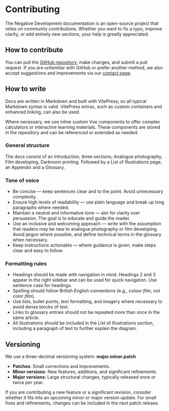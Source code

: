 # Contributing

The Negative Development documentation is an open-source project that relies on community contributions. 
Whether you want to fix a typo, improve clarity, or add entirely new sections, your help is greatly appreciated.

## How to contribute

You can pull the [GitHub repository](https://github.com/JClique/NegDevDocs), make changes, and submit a pull request. 
If you are unfamiliar with GitHub or prefer another method, we also accept suggestions and improvements via our [contact page](https://negativedevelopment.co.uk/pages/contact).

## How to write

Docs are written in Markdown and built with VitePress, so all typical Markdown syntax is valid. 
VitePress extras, such as custom containers and enhanced linking, can also be used.

Where necessary, we use inline custom Vue components to offer complex calculators or interactive learning materials. 
These components are stored in the repository and can be referenced or extended as needed.


### General structure

The docs consist of an Introduction, three sections; Analogue photography, Film developing, Darkroom printing. 
Followed by a List of Illustrations page, an Appendix and a Glossary.

### Tone of voice 
- Be concise — keep sentences clear and to the point. Avoid unnecessary complexity.
- Ensure high levels of readability — use plain language and break up long paragraphs where needed.
- Maintain a neutral and informative tone — aim for clarity over persuasion. The goal is to educate and guide the reader.
- Use an inclusive and welcoming approach — write with the assumption that readers may be new to analogue photography or film developing. Avoid jargon where possible, and define technical terms in the glossary when necessary.
- Keep instructions actionable — where guidance is given, make steps clear and easy to follow.

### Formatting rules

- Headings should be made with navigation in mind. Headings 2 and 3 appear in the right sidebar and can be used for quick navigation. Use sentence case for headings.
- Spelling should follow British English conventions (e.g., *colour film*, not *color film*).
- Use lists, bullet points, text formatting, and imagery where necessary to avoid dense blocks of text.
- Links to glossary entries should not be repeated more than once in the same article.
- All illustrations should be included in the List of Illustrations section, including a paragraph of text to further explain the diagram.

## Versioning

We use a three-decimal versioning system: **major.minor.patch**

- **Patches**: Small corrections and improvements.
- **Minor versions**: New features, additions, and significant refinements.
- **Major versions**: Large structural changes, typically released once or twice per year.

If you are contributing a new feature or a significant revision, consider whether it fits into an upcoming minor or major version update.
For small fixes and refinements, changes can be included in the next patch release.